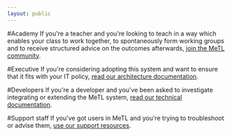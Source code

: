 ```yaml
---
layout: public
---
```

#Academy
If you're a teacher and you're looking to teach in a way which enables your class to work together, to spontaneously form working groups and to receive structured advice on the outcomes afterwards, [join the MeTL community](community).

#Executive
If you're considering adopting this system and want to ensure that it fits with your IT policy, [read our architecture documentation](architecture).

#Developers
If you're a developer and you've been asked to investigate integrating or extending the MeTL system, [read our technical documentation](developers).

#Support staff
If you've got users in MeTL and you're trying to troubleshoot or advise them, [use our support resources](support).
